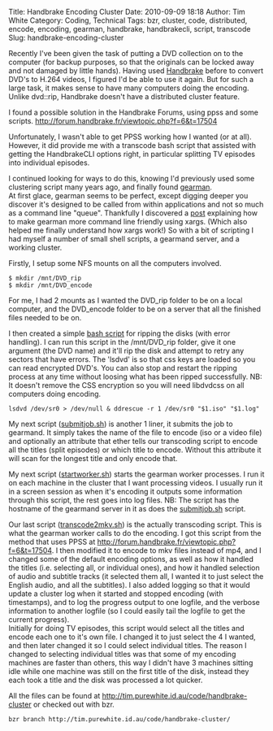 Title: Handbrake Encoding Cluster
Date: 2010-09-09 18:18
Author: Tim White
Category: Coding, Technical
Tags: bzr, cluster, code, distributed, encode, encoding, gearman, handbrake, handbrakecli, script, transcode
Slug: handbrake-encoding-cluster

Recently I've been given the task of putting a DVD collection on to the
computer (for backup purposes, so that the originals can be locked away
and not damaged by little hands). Having used [Handbrake][] before to
convert DVD's to H.264 videos, I figured I'd be able to use it again.
But for such a large task, it makes sense to have many computers doing
the encoding. Unlike dvd::rip, Handbrake doesn't have a distributed
cluster feature.

I found a possible solution in the Handbrake Forums, using ppss and some
scripts. <http://forum.handbrake.fr/viewtopic.php?f=6&t=17504>

Unfortunately, I wasn't able to get PPSS working how I wanted (or at
all). However, it did provide me with a transcode bash script that
assisted with getting the HandbrakeCLI options right, in particular
splitting TV episodes into individual episodes.

I continued looking for ways to do this, knowing I'd previously used
some clustering script many years ago, and finally found [gearman][].  
At first glace, gearman seems to be perfect, except digging deeper you
discover it's designed to be called from within applications and not so
much as a command line "queue". Thankfully I discovered a [post][]
explaining how to make gearman more command line friendly using xargs.
(Which also helped me finally understand how xargs work!) So with a bit
of scripting I had myself a number of small shell scripts, a gearmand
server, and a working cluster.

Firstly, I setup some NFS mounts on all the computers involved.

    $ mkdir /mnt/DVD_rip
    $ mkdir /mnt/DVD_encode

For me, I had 2 mounts as I wanted the DVD\_rip folder to be on a local
computer, and the DVD\_encode folder to be on a server that all the
finished files needed to be on.

I then created a simple [bash script][] for ripping the disks (with
error handling). I can run this script in the /mnt/DVD\_rip folder, give
it one argument (the DVD name) and it'll rip the disk and attempt to
retry any sectors that have errors. The 'lsdvd' is so that css keys are
loaded so you can read encrypted DVD's. You can also stop and restart
the ripping process at any time without loosing what has been ripped
successfully. NB: It doesn't remove the CSS encryption so you will need
libdvdcss on all computers doing encoding.

    lsdvd /dev/sr0 > /dev/null & ddrescue -r 1 /dev/sr0 "$1.iso" "$1.log"

My next script ([submitjob.sh][]) is another 1 liner, it submits the job
to gearmand. It simply takes the name of the file to encode (iso or a
video file) and optionally an attribute that ether tells our transcoding
script to encode all the titles (split episodes) or which title to
encode. Without this attribute it will scan for the longest title and
only encode that.

My next script ([startworker.sh][]) starts the gearman worker processes.
I run it on each machine in the cluster that I want processing videos. I
usually run it in a screen session as when it's encoding it outputs some
information through this script, the rest goes into log files. NB: The
script has the hostname of the gearmand server in it as does the
[submitjob.sh][] script.

Our last script ([transcode2mkv.sh][]) is the actually transcoding
script. This is what the gearman worker calls to do the encoding. I got
this script from the method that uses PPSS at
<http://forum.handbrake.fr/viewtopic.php?f=6&t=17504>. I then modified
it to encode to mkv files instead of mp4, and I changed some of the
default encoding options, as well as how it handled the titles (i.e.
selecting all, or individual ones), and how it handled selection of
audio and subtitle tracks (it selected them all, I wanted it to just
select the English audio, and all the subtitles). I also added logging
so that it would update a cluster log when it started and stopped
encoding (with timestamps), and to log the progress output to one
logfile, and the verbose information to another logfile (so I could
easily tail the logfile to get the current progress).  
Initially for doing TV episodes, this script would select all the
titles and encode each one to it's own file. I changed it to just select
the 4 I wanted, and then later changed it so I could select individual
titles. The reason I changed to selecting individual titles was that
some of my encoding machines are faster than others, this way I didn't
have 3 machines sitting idle while one machine was still on the first
title of the disk, instead they each took a title and the disk was
processed a lot quicker.

All the files can be found at
<http://tim.purewhite.id.au/code/handbrake-cluster> or checked out with
bzr.

    bzr branch http://tim.purewhite.id.au/code/handbrake-cluster/

  [Handbrake]: http://handbrake.fr
  [gearman]: http://gearman.org/
  [post]: http://stefaanlippens.net/gearman_setting_worker_process_arguments_through_xargs
  [bash script]: http://tim.purewhite.id.au/code/handbrake-cluster/rip
  [submitjob.sh]: http://tim.purewhite.id.au/code/handbrake-cluster/submitjob.sh
  [startworker.sh]: http://tim.purewhite.id.au/code/handbrake-cluster/startworker.sh
  [transcode2mkv.sh]: http://tim.purewhite.id.au/code/handbrake-cluster/transcode2mkv.sh
